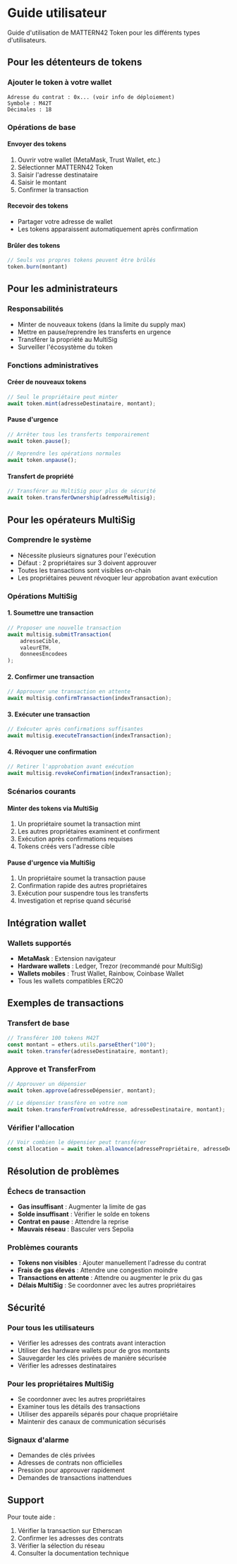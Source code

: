 # Guide utilisateur

Guide d'utilisation de MATTERN42 Token pour les différents types d'utilisateurs.

## Pour les détenteurs de tokens

### Ajouter le token à votre wallet

```
Adresse du contrat : 0x... (voir info de déploiement)
Symbole : M42T
Décimales : 18
```

### Opérations de base

#### Envoyer des tokens

1. Ouvrir votre wallet (MetaMask, Trust Wallet, etc.)
2. Sélectionner MATTERN42 Token
3. Saisir l'adresse destinataire
4. Saisir le montant
5. Confirmer la transaction

#### Recevoir des tokens

- Partager votre adresse de wallet
- Les tokens apparaissent automatiquement après confirmation

#### Brûler des tokens

```javascript
// Seuls vos propres tokens peuvent être brûlés
token.burn(montant)
```

## Pour les administrateurs

### Responsabilités

- Minter de nouveaux tokens (dans la limite du supply max)
- Mettre en pause/reprendre les transferts en urgence
- Transférer la propriété au MultiSig
- Surveiller l'écosystème du token

### Fonctions administratives

#### Créer de nouveaux tokens

```javascript
// Seul le propriétaire peut minter
await token.mint(adresseDestinataire, montant);
```

#### Pause d'urgence

```javascript
// Arrêter tous les transferts temporairement
await token.pause();

// Reprendre les opérations normales
await token.unpause();
```

#### Transfert de propriété

```javascript
// Transférer au MultiSig pour plus de sécurité
await token.transferOwnership(adresseMultisig);
```

## Pour les opérateurs MultiSig

### Comprendre le système

- Nécessite plusieurs signatures pour l'exécution
- Défaut : 2 propriétaires sur 3 doivent approuver
- Toutes les transactions sont visibles on-chain
- Les propriétaires peuvent révoquer leur approbation avant exécution

### Opérations MultiSig

#### 1. Soumettre une transaction

```javascript
// Proposer une nouvelle transaction
await multisig.submitTransaction(
    adresseCible,
    valeurETH,
    donneesEncodees
);
```

#### 2. Confirmer une transaction

```javascript
// Approuver une transaction en attente
await multisig.confirmTransaction(indexTransaction);
```

#### 3. Exécuter une transaction

```javascript
// Exécuter après confirmations suffisantes
await multisig.executeTransaction(indexTransaction);
```

#### 4. Révoquer une confirmation

```javascript
// Retirer l'approbation avant exécution
await multisig.revokeConfirmation(indexTransaction);
```

### Scénarios courants

#### Minter des tokens via MultiSig

1. Un propriétaire soumet la transaction mint
2. Les autres propriétaires examinent et confirment
3. Exécution après confirmations requises
4. Tokens créés vers l'adresse cible

#### Pause d'urgence via MultiSig

1. Un propriétaire soumet la transaction pause
2. Confirmation rapide des autres propriétaires
3. Exécution pour suspendre tous les transferts
4. Investigation et reprise quand sécurisé

## Intégration wallet

### Wallets supportés

- **MetaMask** : Extension navigateur
- **Hardware wallets** : Ledger, Trezor (recommandé pour MultiSig)
- **Wallets mobiles** : Trust Wallet, Rainbow, Coinbase Wallet
- Tous les wallets compatibles ERC20

## Exemples de transactions

### Transfert de base

```javascript
// Transférer 100 tokens M42T
const montant = ethers.utils.parseEther("100");
await token.transfer(adresseDestinataire, montant);
```

### Approve et TransferFrom

```javascript
// Approuver un dépensier
await token.approve(adresseDépensier, montant);

// Le dépensier transfère en votre nom
await token.transferFrom(votreAdresse, adresseDestinataire, montant);
```

### Vérifier l'allocation

```javascript
// Voir combien le dépensier peut transférer
const allocation = await token.allowance(adressePropriétaire, adresseDépensier);
```

## Résolution de problèmes

### Échecs de transaction

- **Gas insuffisant** : Augmenter la limite de gas
- **Solde insuffisant** : Vérifier le solde en tokens
- **Contrat en pause** : Attendre la reprise
- **Mauvais réseau** : Basculer vers Sepolia

### Problèmes courants

- **Tokens non visibles** : Ajouter manuellement l'adresse du contrat
- **Frais de gas élevés** : Attendre une congestion moindre
- **Transactions en attente** : Attendre ou augmenter le prix du gas
- **Délais MultiSig** : Se coordonner avec les autres propriétaires

## Sécurité

### Pour tous les utilisateurs

- Vérifier les adresses des contrats avant interaction
- Utiliser des hardware wallets pour de gros montants
- Sauvegarder les clés privées de manière sécurisée
- Vérifier les adresses destinataires

### Pour les propriétaires MultiSig

- Se coordonner avec les autres propriétaires
- Examiner tous les détails des transactions
- Utiliser des appareils séparés pour chaque propriétaire
- Maintenir des canaux de communication sécurisés

### Signaux d'alarme

- Demandes de clés privées
- Adresses de contrats non officielles
- Pression pour approuver rapidement
- Demandes de transactions inattendues

## Support

Pour toute aide :

1. Vérifier la transaction sur Etherscan
2. Confirmer les adresses des contrats
3. Vérifier la sélection du réseau
4. Consulter la documentation technique
